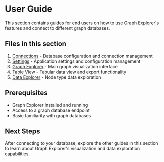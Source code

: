 # User Guide

This section contains guides for end users on how to use Graph Explorer's
features and connect to different graph databases.

## Files in this section

1. [Connections](connections.md) - Database configuration and connection
   management
2. [Settings](settings.md) - Application settings and configuration management
3. [Graph Explorer](graph-explorer.md) - Main graph visualization interface
4. [Table View](table-view.md) - Tabular data view and export functionality
5. [Data Explorer](data-explorer.md) - Node type data exploration

## Prerequisites

- Graph Explorer installed and running
- Access to a graph database endpoint
- Basic familiarity with graph databases

## Next Steps

After connecting to your database, explore the other guides in this section to
learn about Graph Explorer's visualization and data exploration capabilities.
